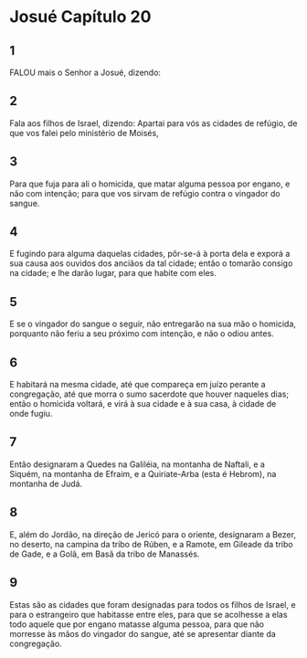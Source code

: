 # Josué Capítulo 20

## 1
FALOU mais o Senhor a Josué, dizendo:

## 2
Fala aos filhos de Israel, dizendo: Apartai para vós as cidades de refúgio, de que vos falei pelo ministério de Moisés,

## 3
Para que fuja para ali o homicida, que matar alguma pessoa por engano, e não com intenção; para que vos sirvam de refúgio contra o vingador do sangue.

## 4
E fugindo para alguma daquelas cidades, pôr-se-á à porta dela e exporá a sua causa aos ouvidos dos anciãos da tal cidade; então o tomarão consigo na cidade; e lhe darão lugar, para que habite com eles.

## 5
E se o vingador do sangue o seguir, não entregarão na sua mão o homicida, porquanto não feriu a seu próximo com intenção, e não o odiou antes.

## 6
E habitará na mesma cidade, até que compareça em juízo perante a congregação, até que morra o sumo sacerdote que houver naqueles dias; então o homicida voltará, e virá à sua cidade e à sua casa, à cidade de onde fugiu.

## 7
Então designaram a Quedes na Galiléia, na montanha de Naftali, e a Siquém, na montanha de Efraim, e a Quiriate-Arba (esta é Hebrom), na montanha de Judá.

## 8
E, além do Jordão, na direção de Jericó para o oriente, designaram a Bezer, no deserto, na campina da tribo de Rúben, e a Ramote, em Gileade da tribo de Gade, e a Golã, em Basã da tribo de Manassés.

## 9
Estas são as cidades que foram designadas para todos os filhos de Israel, e para o estrangeiro que habitasse entre eles, para que se acolhesse a elas todo aquele que por engano matasse alguma pessoa, para que não morresse às mãos do vingador do sangue, até se apresentar diante da congregação.

